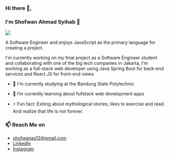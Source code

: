 ### Hi there 👋, 
### I'm Shofwan Ahmad Syihab 🔱
![](https://komarev.com/ghpvc/?username=softone-as)

A Software Engineer and enjoys JavaScript as the primary language for creating a project.

I'm currently working on my final project as a Software Engineer student and collaborating with one of the big tech companies in Jakarta, I'm working as a full-stack web developer using Java Spring Boot for back-end services and React JS for front-end views


* 🔭 I'm currently studying at the Bandung State Polytechnic 

* 🌱 I’m currently learning about fullstack web development apps 

* ⚡ Fun fact: Exiting about mythological stories, likes to exercise and read. And realize that life is not forever.


### 📫 Reach Me on
* [shofwanas12@gmail.com](mailto:shofwanas12@gmail.com) 
* [LinkedIn](https://www.linkedin.com/in/shofwanasy/)
* [Instagram](https://www.instagram.com/shofwanasy/) 

<!--
**softone-as/softone-as** is a ✨ _special_ ✨ repository because its `README.md` (this file) appears on your GitHub profile.

Here are some ideas to get you started:

- 🔭 I’m currently working on ...
- 🌱 I’m currently learning ...
- 👯 I’m looking to collaborate on ...
- 🤔 I’m looking for help with ...
- 💬 Ask me about ...
- 📫 How to reach me: ...
- 😄 Pronouns: ...
- ⚡ Fun fact: ...
-->
